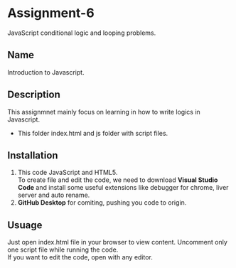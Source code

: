 # Assignment-6
 JavaScript conditional logic and looping problems.

## Name
Introduction to Javascript.

## Description
This assignmnet mainly focus on learning in how to write logics in Javascript.
 
* This folder index.html and js folder with script files. 

## Installation
1. This code JavaScript and HTML5.  
To create file and edit the code, we need to download **Visual Studio Code** and install some useful extensions like debugger for chrome, liver server and auto rename.
2. **GitHub Desktop** for comiting, pushing you code to origin.

## Usuage
Just open index.html file in your browser to view content. 
Uncomment only one script file while running the code.   
If you want to edit the code, open with any editor.

